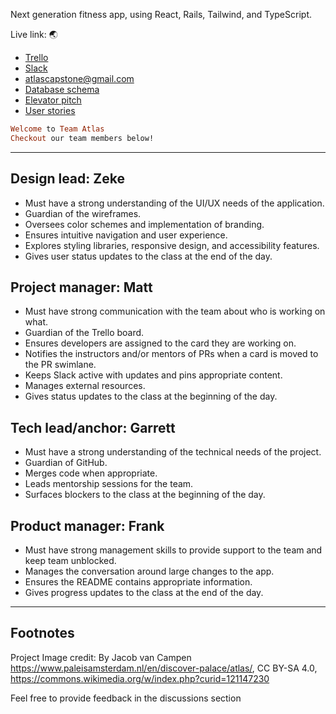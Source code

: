 Next generation fitness app, using React, Rails, Tailwind, and TypeScript.

Live link: :earth_asia:

- [Trello](https://trello.com/b/3rkEvjWA/atlas)
- [Slack](https://app.slack.com/client/T04B40L2C/C04JP9SFVLK)
- atlascapstone@gmail.com
- [Database schema](https://docs.google.com/document/d/120WrZ5LZB7vedFtjZQTNwbVa-6HexhsKH7_FsS0D6Qo/edit?usp=sharing)
- [Elevator pitch](https://docs.google.com/document/d/1WqmMvFAsR7GZbPTTVP2ReWBhZAY786r3GGlNZy6b8vU/edit?usp=sharing)
- [User stories](https://docs.google.com/document/d/1iiF90WB4jrryqv8C88z0grxlvLB40FSURUGxH7U6ock/edit?usp=share_link)
``` ruby
Welcome to Team Atlas
Checkout our team members below!
```
---
## Design lead: Zeke
- Must have a strong understanding of the UI/UX needs of the application.
- Guardian of the wireframes.
- Oversees color schemes and implementation of branding.
- Ensures intuitive navigation and user experience.
- Explores styling libraries, responsive design, and accessibility features.
- Gives user status updates to the class at the end of the day.


## Project manager: Matt
- Must have strong communication with the team about who is working on what.
- Guardian of the Trello board.
- Ensures developers are assigned to the card they are working on.
- Notifies the instructors and/or mentors of PRs when a card is moved to the PR swimlane.
- Keeps Slack active with updates and pins appropriate content.
- Manages external resources.
- Gives status updates to the class at the beginning of the day.
 
 
## Tech lead/anchor: Garrett
- Must have a strong understanding of the technical needs of the project.
- Guardian of GitHub.
- Merges code when appropriate.
- Leads mentorship sessions for the team.
- Surfaces blockers to the class at the beginning of the day.


## Product manager: Frank
- Must have strong management skills to provide support to the team and keep team unblocked.
- Manages the conversation around large changes to the app.
- Ensures the README contains appropriate information.
- Gives progress updates to the class at the end of the day.
---
Footnotes
---
Project Image credit: By Jacob van Campen
https://www.paleisamsterdam.nl/en/discover-palace/atlas/, CC BY-SA 4.0,
https://commons.wikimedia.org/w/index.php?curid=121147230

Feel free to provide feedback in the discussions section
